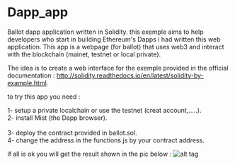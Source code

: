 # Dapp_app

Ballot dapp application written in Solidity. 
this exemple aims to help developers who start in building Ethereum's Dapps i had written this web application.
This app is a webpage (for ballot) that uses web3 and interact with the blockchain (mainet, testnet or local private).

The idea is to create a web interface for the exemple provided in the official documentation : http://solidity.readthedocs.io/en/latest/solidity-by-example.html.

to try this app you need :

1- setup a private localchain or use the testnet (creat account,.....).<br/>
2- install Mist (the Dapp browser).<br /><br />
3- deploy the contract provided in ballot.sol.<br/>
4- change the address in the functions.js by your contract address.<br/>

if all is ok you will get the result shown in the pic below :
![alt tag](http://img4.hostingpics.net/pics/641410mistt.png)
